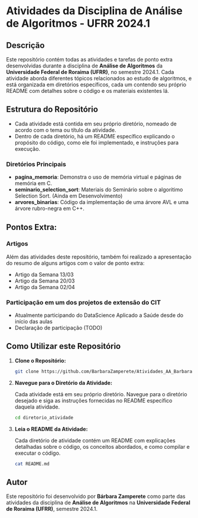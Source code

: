 # Atividades da Disciplina de Análise de Algoritmos - UFRR 2024.1

## Descrição

Este repositório contém todas as atividades e tarefas de ponto extra desenvolvidas durante a disciplina de **Análise de Algoritmos** da **Universidade Federal de Roraima (UFRR)**, no semestre 2024.1. Cada atividade aborda diferentes tópicos relacionados ao estudo de algoritmos, e está organizada em diretórios específicos, cada um contendo seu próprio README com detalhes sobre o código e os materiais existentes lá.

## Estrutura do Repositório

- Cada atividade está contida em seu próprio diretório, nomeado de acordo com o tema ou título da atividade.
- Dentro de cada diretório, há um README específico explicando o propósito do código, como ele foi implementado, e instruções para execução.

### Diretórios Principais

- **pagina_memoria**: Demonstra o uso de memória virtual e páginas de memória em C.
- **seminario_selection_sort**: Materiais do Seminário sobre o algoritimo Selection Sort. (Ainda em Desenvolvimento)
- **arvores_binarias**: Código da implementação de uma árvore AVL e uma árvore rubro-negra em C++.

## Pontos Extra:

### Artigos

Além das atividades deste repositório, também foi realizado a apresentação do resumo de alguns artigos com o valor de ponto extra:

- Artigo da Semana 13/03
- Artigo da Semana 20/03
- Artigo da Semana 02/04

### Participação em um dos projetos de extensão do CIT

- Atualmente participando do DataScience Aplicado a Saúde desde do início das aulas
- Declaração de participação (TODO)

## Como Utilizar este Repositório

1. **Clone o Repositório:**

   ```bash
   git clone https://github.com/BarbaraZamperete/Atividades_AA_BarbaraZamperete_2024.1
   ```

2. **Navegue para o Diretório da Atividade:**

   Cada atividade está em seu próprio diretório. Navegue para o diretório desejado e siga as instruções fornecidas no README específico daquela atividade.

   ```bash
   cd diretorio_atividade
   ```

3. **Leia o README da Atividade:**

   Cada diretório de atividade contém um README com explicações detalhadas sobre o código, os conceitos abordados, e como compilar e executar o código.

   ```bash
   cat README.md
   ```


## Autor

Este repositório foi desenvolvido por **Bárbara Zamperete** como parte das atividades da disciplina de **Análise de Algoritmos** na **Universidade Federal de Roraima (UFRR)**, semestre 2024.1.